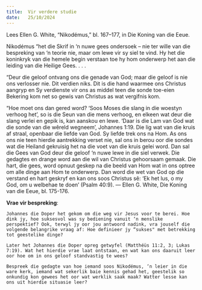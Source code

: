 ```yaml
---
title:  Vir verdere studie
date:   25/10/2024
---
```


Lees Ellen G. White, “Nikodémus,” bl. 167–177, in Die Koning van die Eeue.

Nikodémus “het die Skrif in ‘n nuwe gees ondersoek – nie ter wille van die bespreking van ‘n teorie nie, maar om lewe vir sy siel te vind. Hy het die koninkryk van die hemele begin verstaan toe hy hom onderwerp het aan die leiding van die Heilige Gees. . . .

“Deur die geloof ontvang ons die genade van God; maar die geloof is nie ons verlosser nie. Dit verdien niks. Dit is die hand waarmee ons Christus aangryp en Sy verdienste vir ons as middel teen die sonde toe-eien Bekering kom net so gewis van Christus as wat vergifnis kom.

“Hoe moet ons dan gered word? ‘Soos Moses die slang in die woestyn verhoog het’, so is die Seun van die mens verhoog, en elkeen wat deur die slang verlei en gepik is, kan aanskou en lewe. ‘Daar is die Lam van God wat die sonde van die wêreld wegneem’, Johannes 1:19. Die lig wat van die kruis af straal, openbaar die liefde van God. Sy liefde trek ons na Hom. As ons ons nie teen hierdie aantrekking verset nie, sal ons in berou oor die sondes wat die Heiland gekruisig het na die voet van die kruis gelei word. Dan sal die Gees van God deur die geloof ‘n nuwe lewe in die siel verwek. Die gedagtes en drange word aan die wil van Christus gehoorsaam gemaak. Die hart, die gees, word opnuut geskep na die beeld van Hom wat in ons optree om alle dinge aan Hom te onderwerp. Dan word die wet van God op die verstand en hart geskryf en kan ons soos Christus sê: ‘Ek het lus, o my God, om u welbehae te doen’ (Psalm 40:9). — Ellen G. White, Die Koning van die Eeue, bl. 175-176.

**Vrae vir bespreking**:

`Johannes die Doper het gekom om die weg vir Jesus voor te berei. Hoe dink jy, hoe suksesvol was sy bediening vanuit ‘n menslike perspektief? Ook, terwyl jy oor jou antwoord nadink, vra jouself die volgende belangrike vraag af: Hoe definieer jy “sukses" met betrekking tot geestelike dinge?`

`Later het Johannes die Doper opreg getwyfel (Matthéüs 11:2, 3; Lukas 7:19). Wat het hierdie vrae laat ontstaan, en wat kan ons daaruit leer oor hoe om in ons geloof standvastig te wees?`

`Bespreek die gedagte van hoe iemand soos Nikodémus, ‘n leier in die ware kerk, iemand wat sekerlik baie kennis gehad het, geestelik so onkundig kon gewees het oor wat werklik saak maak? Watter lesse kan ons uit hierdie situasie leer?`